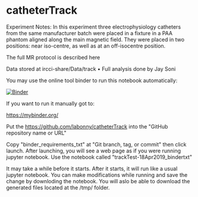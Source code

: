 # catheterTrack

Experiment Notes:
In this experiment three electrophysiology catheters from the same manufacturer batch were placed in a fixture in a PAA phantom aligned along the main magnetic field. They were placed in two positions: near iso-centre, as well as at an off-isocentre position.

The full MR protocol is described here

Data stored at ircci-share/Data/track • Full analysis done by Jay Soni

You may use the online tool binder to run this notebook automatically:

[![Binder](https://mybinder.org/badge_logo.svg)](https://mybinder.org/v2/gh/labonny/catheterTrack/binder_requirements_txt)

If you want to run it manually got to:

https://mybinder.org/

Put the https://github.com/labonny/catheterTrack into the "GitHub repository name or URL"

Copy "binder_requirements_txt" at "Git branch, tag, or commit" then click launch. After launching, you will see a web page as if you were running jupyter notebook. Use the notebook called "trackTest-18Apr2019_bindertxt"

It may take a while before it starts. After it starts, it will run like a usual jupyter notebook. You can make modifications while running and save the change by downloding the notebook. You will aslo be able to download the generated files located at the /tmp/ folder.  
